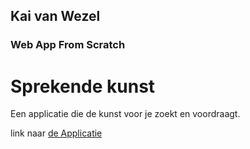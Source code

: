 ## Kai van Wezel

### Web App From Scratch

# Sprekende kunst

Een applicatie die de kunst voor je zoekt en voordraagt.

link naar [de Applicatie](KaivWezel.github.io/sprekende-kunst)
